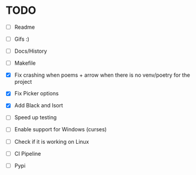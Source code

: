 # TODO

- [ ] Readme
- [ ] Gifs :)
- [ ] Docs/History
- [ ] Makefile

- [x] Fix crashing when poems + arrow when there is no venv/poetry for the project
- [x] Fix Picker options

- [x] Add Black and Isort
- [ ] Speed up testing
- [ ] Enable support for Windows (curses)
- [ ] Check if it is working on Linux
- [ ] CI Pipeline
- [ ] Pypi
